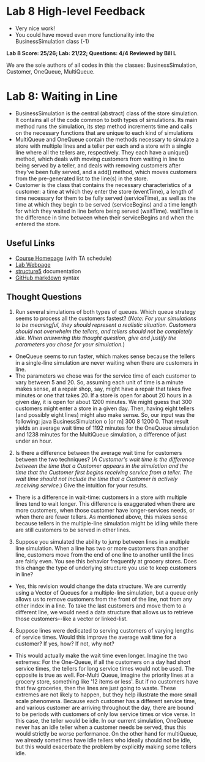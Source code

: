 # Lab 8 High-level Feedback
 * Very nice work!
 * You could have moved even more functionality into the BusinessSimulation class (-1)

__Lab 8 Score: 25/26; Lab: 21/22; Questions: 4/4__
__Reviewed by Bill L__

We are the sole authors of all codes in this the classes: BusinessSimulation, Customer, OneQueue, MultiQueue.
# Lab 8: Waiting in Line
* BusinessSimulation is the central (abstract) class of the store simulation. It contains all of the code common to both types of simulations. Its main method runs the simulation, its step method increments time and calls on the necessary functions that are unique to each kind of simulations
* MultiQueue and OneQueue contain the methods necessary to simulate a store with multiple lines and a teller per each and a store with a single line where all the tellers are, respectively. They each have a unique() method, which deals with moving customers from waiting in line to being served by a teller, and deals with removing customers after they've been fully served, and a add() method, which moves customers from the pre-generated list to the line(s) in the store.
* Customer is the class that contains the necessary characteristics of a customer: a time at which they enter the store (eventTime), a length of time necessary for them to be fully served (serviceTime), as well as the time at which they begin to be served (serviceBegins) and a time length for which they waited in line before being served (waitTime). waitTime is the difference in time between when their serviceBegins and when the entered the store.



## Useful Links
 * [Course Homepage](http://cs.williams.edu/~cs136/index.html) (with TA schedule)
 * [Lab Webpage](http://cs.williams.edu/~cs136/labs/simulation.html)
 * [structure5](http://www.cs.williams.edu/~bailey/JavaStructures/doc/structure5/index.html) documentation
 * [GitHub markdown](https://guides.github.com/features/mastering-markdown/) syntax


## Thought Questions
 1. Run several simulations of both types of queues. Which queue strategy seems to process all the customers fastest? (_Note: For your simulations to be meaningful, they should represent a realistic situation. Customers should not overwhelm the tellers, and tellers should not be completely idle. When answering this thought question, give and justify the parameters you chose for your simulation._)
  * OneQueue seems to run faster, which makes sense because the tellers in a single-line simulation are never waiting when there are customers in line.
  * The parameters we chose was for the service time of each customer to vary between 5 and 20. So, assuming each unit of time is a minute makes sense, at a repair shop, say, might have a repair that takes five minutes or one that takes 20. If a store is open for about 20 hours in a given day, it is open for about 1200 minutes. We might guess that 300 customers might enter a store in a given day. Then, having eight tellers (and possibly eight lines) might also make sense. So, our input was the following: java BusinessSimulation o [or m] 300 8 1200 0. That result yields an average wait time of 1192 minutes for the OneQueue simulation and 1238 minutes for the MultiQueue simulation, a difference of just under an hour.
 2. Is there a difference between the average wait time for customers between the two techniques? (_A Customer's wait time is the difference between the time that a Customer appears in the simulation and the time that the Customer first begins receiving service from a teller. The wait time should not include the time that a Customer is actively receiving service._) Give the intuition for your results.
  * There is a difference in wait-time: customers in a store with multiple lines tend to wait longer. This difference is exaggerated when there are more customers, when those customer have longer-services needs, or when there are fewer tellers. As mentioned above, this makes sense because tellers in the multiple-line simulation might be idling while there are still customers to be served in other lines.
 3. Suppose you simulated the ability to jump between lines in a multiple line simulation. When a line has two or more customers than another line, customers move from the end of one line to another until the lines are fairly even. You see this behavior frequently at grocery stores. Does this change the type of underlying structure you use to keep customers in line?
  * Yes, this revision would change the data structure. We are currently using a Vector of Queues for a multiple-line simulation, but a queue only allows us to remove customers from the front of the line, not from any other index in a line. To take the last customers and move them to a different line, we would need a data structure that allows us to retrieve those customers--like a vector or linked-list.
 4. Suppose lines were dedicated to serving customers of varying lengths of service times. Would this improve the average wait time for a customer? If yes, how? If not, why not?
  * This would actually make the wait time even longer.  Imagine the two extremes: For the One-Queue, if all the customers on a day had short service times, the tellers for long service times would not be used.  The opposite is true as well.  For-Multi Queue, imagine the priority lines at a grocery store, something like '12 items or less'.  But if no customers have that few groceries, then the lines are just going to waste.  These extremes are not likely to happen, but they help illustrate the more small scale phenomena.  Because each customer has a different service time, and various customer are arriving throughout the day, there are bound to be periods with customers of only low service times or vice verse.  In this case, the teller would be idle.  In our current simulation, OneQueue never has an idle teller when a customer needs be served, thus this would strictly be worse performance.  On the other hand for multiQueue, we already sometimes have idle tellers who ideally should not be idle, but this would exacerbate the problem by explicitly making some tellers idle.
